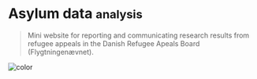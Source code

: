 # Asylum data <small>analysis</small>

> Mini website for reporting and communicating research results from refugee appeals in the Danish Refugee Apeals Board (Flygtningenævnet).

![color](#f0f0f0)